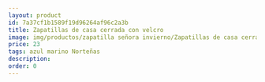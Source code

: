 ```yaml
---
layout: product
id: 7a37cf1b1589f19d96264af96c2a3b
title: Zapatillas de casa cerrada con velcro
image: img/productos/zapatilla señora invierno/Zapatillas de casa cerrada con velcro=23=azul marino Norteñas.webp
price: 23
tags: azul marino Norteñas
description: 
order: 0
---
```

